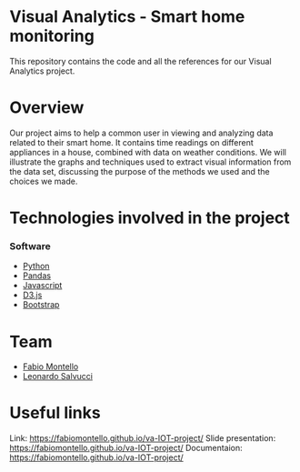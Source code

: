 # Visual Analytics - Smart home monitoring
This repository contains the code and all the references for our Visual Analytics project.

# Overview
Our project aims to help a common user in viewing and analyzing data related to their smart home. It contains time readings on different appliances in a house, combined with data on weather conditions. We will illustrate the graphs and techniques used to extract visual information from the data set, discussing the purpose of the methods we used and the choices we made.

# Technologies involved in the project
### Software
* [Python](https://www.st.com/en/evaluation-tools/b-l072z-lrwan1.html) 
* [Pandas](https://pandas.pydata.org/) 
* [Javascript](https://www.w3schools.com/js/) 
* [D3.js](https://d3js.org/) 
* [Bootstrap](https://getbootstrap.com/) 

# Team
* [Fabio Montello](https://www.linkedin.com/in/fabiomontello/) 
* [Leonardo Salvucci](https://www.linkedin.com/in/leonardo-salvucci/)  

# Useful links
Link: https://fabiomontello.github.io/va-IOT-project/
Slide presentation: https://fabiomontello.github.io/va-IOT-project/
Documentaion: https://fabiomontello.github.io/va-IOT-project/
